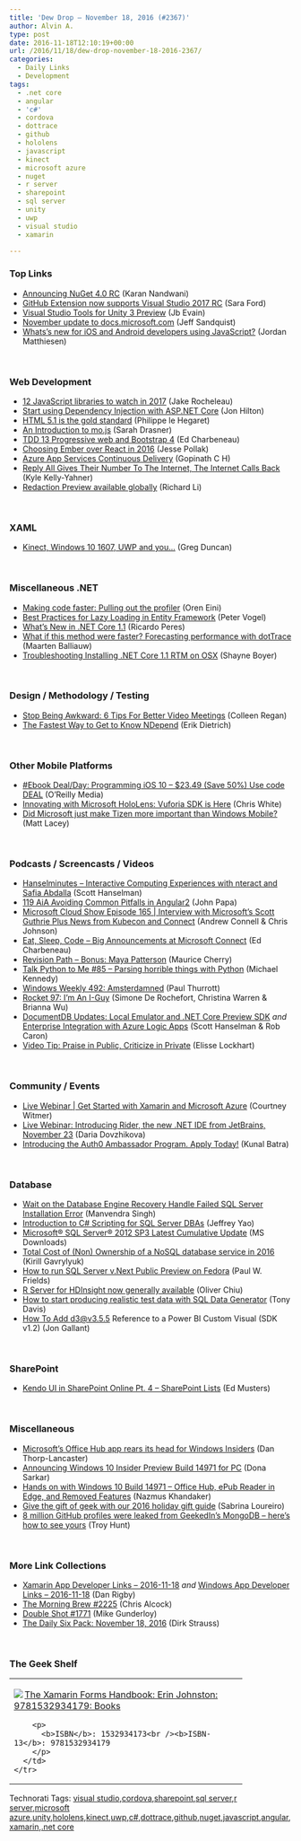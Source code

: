 ```yaml
---
title: 'Dew Drop – November 18, 2016 (#2367)'
author: Alvin A.
type: post
date: 2016-11-18T12:10:19+00:00
url: /2016/11/18/dew-drop-november-18-2016-2367/
categories:
  - Daily Links
  - Development
tags:
  - .net core
  - angular
  - 'c#'
  - cordova
  - dottrace
  - github
  - hololens
  - javascript
  - kinect
  - microsoft azure
  - nuget
  - r server
  - sharepoint
  - sql server
  - unity
  - uwp
  - visual studio
  - xamarin

---
```

### <a name="top"></a>Top Links

  * <a href="http://blog.nuget.org/20161121/introducing-nuget4.0.html" target="_blank">Announcing NuGet 4.0 RC</a> (Karan Nandwani)
  * <a href="https://github.com/blog/2285-github-extension-now-supports-visual-studio-2017-rc" target="_blank">GitHub Extension now supports Visual Studio 2017 RC</a> (Sara Ford)
  * <a href="https://blogs.msdn.microsoft.com/visualstudio/2016/11/17/visual-studio-tools-for-unity-3-preview/" target="_blank">Visual Studio Tools for Unity 3 Preview</a> (Jb Evain)
  * <a href="https://docs.microsoft.com/teamblog/docs-november-update/" target="_blank">November update to docs.microsoft.com</a> (Jeff Sandquist)
  * <a href="https://blogs.msdn.microsoft.com/visualstudio/2016/11/17/whatss-new-for-ios-and-android-developers-using-javascript/" target="_blank">Whats’s new for iOS and Android developers using JavaScript?</a> (Jordan Matthiesen)

&nbsp;

### <a name="web"></a>Web Development

  * <a href="http://www.webdesignerdepot.com/2016/11/12-javascript-libraries-to-watch-in-2017/" target="_blank">12 JavaScript libraries to watch in 2017</a> (Jake Rocheleau)
  * <a href="https://jonhilton.net/2016/11/17/start-using-dependency-injection-asp-net-core/" target="_blank">Start using Dependency Injection with ASP.NET Core</a> (Jon Hilton)
  * <a href="https://www.w3.org/blog/2016/11/html-5-1-is-the-gold-standard/?pk_campaign=feed&pk_kwd=html-5-1-is-the-gold-standard" target="_blank">HTML 5.1 is the gold standard</a> (Philippe le Hegaret)
  * <a href="https://css-tricks.com/introduction-mo-js/" target="_blank">An Introduction to mo.js</a> (Sarah Drasner)
  * <a href="http://developer.telerik.com/content-types/podcast/tdd-13-progressive-web-bootstrap-4/" target="_blank">TDD 13 Progressive web and Bootstrap 4</a> (Ed Charbeneau)
  * <a href="https://blog.instant2fa.com/choosing-ember-over-react-in-2016-41a2e7fd341#.3v5x8k1oe" target="_blank">Choosing Ember over React in 2016</a> (Jesse Pollak)
  * <a href="https://blogs.msdn.microsoft.com/visualstudioalm/2016/11/17/azure-app-services-continuous-delivery/" target="_blank">Azure App Services Continuous Delivery</a> (Gopinath C H)
  * <a href="https://twilioinc.wpengine.com/2016/11/reply-all-gives-their-number-to-the-internet-the-internet-calls-back.html" target="_blank">Reply All Gives Their Number To The Internet, The Internet Calls Back</a> (Kyle Kelly-Yahner)
  * <a href="https://azure.microsoft.com/blog/redaction-preview-available-globally/" target="_blank">Redaction Preview available globally</a> (Richard Li)

&nbsp;

### <a name="silverlight"></a>XAML

  * <a href="https://channel9.msdn.com/coding4fun/kinect/Kinect-Windows-10-1607-UWP-and-you?WT.mc_id=DX_MVP4025064" target="_blank">Kinect, Windows 10 1607, UWP and you&#8230;</a> (Greg Duncan)

&nbsp;

### <a name="dotnet"></a>Miscellaneous .NET

  * <a href="http://feedproxy.google.com/~r/AyendeRahien/~3/Yf1k1c-H2Tk/making-code-faster-pulling-out-the-profiler" target="_blank">Making code faster: Pulling out the profiler</a> (Oren Eini)
  * <a href="https://visualstudiomagazine.com/articles/2016/11/01/lazy-loading-in-entity-framework.aspx" target="_blank">Best Practices for Lazy Loading in Entity Framework</a> (Peter Vogel)
  * <a href="http://weblogs.asp.net:80/ricardoperes/what-s-new-in-net-core-1-1?WT.mc_id=DX_MVP4025064" target="_blank">What’s New in .NET Core 1.1</a> (Ricardo Peres)
  * <a href="https://blog.jetbrains.com/dotnet/2016/11/17/what-if-this-method-was-faster-forecasting-performance-with-dottrace/" target="_blank">What if this method were faster? Forecasting performance with dotTrace</a> (Maarten Balliauw)
  * <a href="http://feedproxy.google.com/~r/Tattoocoder/~3/eO2mF25L6hc/" target="_blank">Troubleshooting Installing .NET Core 1.1 RTM on OSX</a> (Shayne Boyer)

&nbsp;

### <a name="design"></a>Design / Methodology / Testing

  * <a href="http://blog.trello.com/6-tips-for-better-video-meetings" target="_blank">Stop Being Awkward: 6 Tips For Better Video Meetings</a> (Colleen Regan)
  * <a href="https://blog.ndepend.com/fastest-way-get-know-ndepend/" target="_blank">The Fastest Way to Get to Know NDepend</a> (Erik Dietrich)

&nbsp;

### <a name="mobile"></a>Other Mobile Platforms

  * <a href="http://feedproxy.google.com/~r/oreilly/news/~3/dHUIzznudBE/0636920055235.do" target="_blank">#Ebook Deal/Day: Programming iOS 10 &#8211; $23.49 (Save 50%) Use code DEAL</a> (O&#8217;Reilly Media)
  * <a href="http://blogs.windows.com/devices/2016/11/17/innovating-with-microsoft-hololens-vuforia-sdk-is-here/?WT.mc_id=DX_MVP4025064" target="_blank">Innovating with Microsoft HoloLens: Vuforia SDK is Here</a> (Chris White)
  * <a href="http://feedproxy.google.com/~r/MattLacey/~3/wrCeEXUWxJ8/did-microsoft-just-make-tizen-more.html" target="_blank">Did Microsoft just make Tizen more important than Windows Mobile?</a> (Matt Lacey)

&nbsp;

### <a name="podcasts"></a>Podcasts / Screencasts / Videos

  * <a href="http://www.hanselminutes.com/default.aspx?ShowID=18541" target="_blank">Hanselminutes &#8211; Interactive Computing Experiences with nteract and Safia Abdalla</a> (Scott Hanselman)
  * <a href="https://devchat.tv/adv-in-angular/119-aia-avoiding-common-pitfalls-in-angular2" target="_blank">119 AiA Avoiding Common Pitfalls in Angular2</a> (John Papa)
  * <a href="http://feeds.microsoftcloudshow.com/~r/microsoftcloudshowepisodes/~3/RpPrdN2YwkE/165-interview-with-microsoft-s-scott-guthrie-plus-news-from-kubecon-and-connect" target="_blank">Microsoft Cloud Show Episode 165 | Interview with Microsoft&#8217;s Scott Guthrie Plus News from Kubecon and Connect</a> (Andrew Connell & Chris Johnson)
  * <a href="http://developer.telerik.com/content-types/podcast/big-announcements-microsoft-connect/" target="_blank">Eat, Sleep, Code &#8211; Big Announcements at Microsoft Connect</a> (Ed Charbeneau)
  * <a href="http://revisionpath.simplecast.fm/episodes/52936-bonus-maya-patterson" target="_blank">Revision Path &#8211; Bonus: Maya Patterson</a> (Maurice Cherry)
  * <a href="https://talkpython.fm/episodes/show/85/parsing-horrible-things-with-python" target="_blank">Talk Python to Me #85 &#8211; Parsing horrible things with Python</a> (Michael Kennedy)
  * <a href="https://www.thurrott.com/podcasts/windows-weekly/85155/windows-weekly-492-amsterdamned" target="_blank">Windows Weekly 492: Amsterdamned</a> (Paul Thurrott)
  * <a href="http://relay.fm/rocket/97" target="_blank">Rocket 97: I&#8217;m An I-Guy</a> (Simone De Rochefort, Christina Warren & Brianna Wu)
  * <a href="https://channel9.msdn.com/Shows/Azure-Friday/DocumentDB-Updates-Local-Emulator-and-NET-Core-Preview-SDK?WT.mc_id=DX_MVP4025064" target="_blank">DocumentDB Updates: Local Emulator and .NET Core Preview SDK</a> _and_ <a href="https://channel9.msdn.com/Shows/Azure-Friday/Enterprise-Integration-with-Azure-Logic-Apps?WT.mc_id=DX_MVP4025064" target="_blank">Enterprise Integration with Azure Logic Apps</a> (Scott Hanselman & Rob Caron)
  * <a href="http://www.radicalcandor.com/blog/video-tip-public-praise-private-criticism/" target="_blank">Video Tip: Praise in Public, Criticize in Private</a> (Elisse Lockhart)

&nbsp;

### <a name="events"></a>Community / Events

  * <a href="https://blog.xamarin.com/live-webinar-get-started-with-xamarin-and-microsoft-azure/" target="_blank">Live Webinar | Get Started with Xamarin and Microsoft Azure</a> (Courtney Witmer)
  * <a href="https://blog.jetbrains.com/dotnet/2016/11/17/live-webinar-introducing-rider-the-new-net-ide-from-jetbrains-november-23/" target="_blank">Live Webinar: Introducing Rider, the new .NET IDE from JetBrains, November 23</a> (Daria Dovzhikova)
  * <a href="https://auth0.com/blog/announcing-auth0-ambassador-program/" target="_blank">Introducing the Auth0 Ambassador Program. Apply Today!</a> (Kunal Batra)

&nbsp;

### <a name="sql"></a>Database

  * <a href="http://feedproxy.google.com/~r/MSSQLTips-LatestSqlServerTips/~3/HaawONHBC08/tip.asp" target="_blank">Wait on the Database Engine Recovery Handle Failed SQL Server Installation Error</a> (Manvendra Singh)
  * <a href="http://feedproxy.google.com/~r/MSSQLTips-LatestSqlServerTips/~3/gJbvcbs4_Ys/tip.asp" target="_blank">Introduction to C# Scripting for SQL Server DBAs</a> (Jeffrey Yao)
  * <a href="http://www.microsoft.com/en-us/download/details.aspx?id=50733&WT.mc_id=DX_MVP4025064" target="_blank">Microsoft® SQL Server® 2012 SP3 Latest Cumulative Update</a> (MS Downloads)
  * <a href="https://azure.microsoft.com/blog/documentdb-total-cost-of-ownership-for-nosql-databases/" target="_blank">Total Cost of (Non) Ownership of a NoSQL database service in 2016</a> (Kirill Gavrylyuk)
  * <a href="https://fedoramagazine.org/run-sql-server-v-next-public-preview-fedora/" target="_blank">How to run SQL Server v.Next Public Preview on Fedora</a> (Paul W. Frields)
  * <a href="https://azure.microsoft.com/blog/r-server-for-hdinsight-now-generally-available/" target="_blank">R Server for HDInsight now generally available</a> (Oliver Chiu)
  * <a href="http://www.red-gate.com/blog/redgate-products/producing-realistic-test-data-with-sql-data-generator" target="_blank">How to start producing realistic test data with SQL Data Generator</a> (Tony Davis)
  * <a href="http://feedproxy.google.com/~r/jongallant/~3/v_6onrrTuoY/pbiviz-12-d3-35-reference.html" target="_blank">How To Add d3@v3.5.5 Reference to a Power BI Custom Visual (SDK v1.2)</a> (Jon Gallant)

&nbsp;

### <a name="sp"></a>SharePoint

  * <a href="http://developer.telerik.com/products/kendo-ui/kendo-ui-sharepoint-online-pt-4-sharepoint-lists/" target="_blank">Kendo UI in SharePoint Online Pt. 4 – SharePoint Lists</a> (Ed Musters)

&nbsp;

### <a name="misc"></a>Miscellaneous

  * <a href="http://feedproxy.google.com/~r/wmexperts/~3/s6-T-LzT1-g/microsofts-office-hub-app-rears-its-head-windows-insiders" target="_blank">Microsoft&#8217;s Office Hub app rears its head for Windows Insiders</a> (Dan Thorp-Lancaster)
  * <a href="http://blogs.windows.com/windowsexperience/2016/11/17/announcing-windows-10-insider-preview-build-14971-for-pc/?WT.mc_id=DX_MVP4025064" target="_blank">Announcing Windows 10 Insider Preview Build 14971 for PC</a> (Dona Sarkar)
  * <a href="https://mcakins.com/2016/11/18/hands-on-with-windows-10-build-14971-office-hub-epub-reader-in-edge-and-removed-features/" target="_blank">Hands on with Windows 10 Build 14971 – Office Hub, ePub Reader in Edge, and Removed Features</a> (Nazmus Khandaker)
  * <a href="https://enterprise.microsoft.com/en-us/blog/microsoft-in-business/give-the-gift-of-geek-with-our-2016-holiday-gift-guide/" target="_blank">Give the gift of geek with our 2016 holiday gift guide</a> (Sabrina Loureiro)
  * <a href="http://feedproxy.google.com/~r/TroyHunt/~3/dcpfHl09fiI/" target="_blank">8 million GitHub profiles were leaked from GeekedIn&#8217;s MongoDB &#8211; here&#8217;s how to see yours</a> (Troy Hunt)

&nbsp;

### <a name="links"></a>More Link Collections

  * <a href="http://allaboutxamarin.com/2016/11/xamarin-app-developer-links-2016-11-18/" target="_blank">Xamarin App Developer Links &#8211; 2016-11-18</a> _and_ <a href="http://windowsappdev.com/2016/11/windows-app-developer-links-2016-11-18/" target="_blank">Windows App Developer Links &#8211; 2016-11-18</a> (Dan Rigby)
  * <a href="http://feedproxy.google.com/~r/ReflectivePerspective/~3/iGWzmOmpzao/" target="_blank">The Morning Brew #2225</a> (Chris Alcock)
  * <a href="http://afreshcup.com/home/2016/11/17/double-shot-1771.html" target="_blank">Double Shot #1771</a> (Mike Gunderloy)
  * <a href="http://dirkstrauss.com/microsoft-biztalk-server-2016-launched/" target="_blank">The Daily Six Pack: November 18, 2016</a> (Dirk Strauss)

&nbsp;

### <a name="shelf"></a>The Geek Shelf

<div id="scid:7dc1bd33-94bd-46fd-a20b-0131235bcd47:a9a60572-a7ed-4996-8df7-2b3a3e133d4e" class="wlWriterEditableSmartContent" style="float: none; padding-bottom: 0px; padding-top: 0px; padding-left: 0px; margin: 0px; display: inline; padding-right: 0px">
  <table cellspacing="0" cellpadding="2" width="400" border="0" unselectable="on">
    <tr>
      <td valign="top" width="400">
        <p>
          <a title="The Xamarin Forms Handbook: Erin Johnston: 9781532934179: Books" href="http://www.amazon.com/exec/obidos/ASIN/1532934173/amavin-20"><img data-recalc-dims="1" decoding="async" src="https://i0.wp.com/images.amazon.com/images/P/1532934173.01.MZZZZZZZ.jpg?w=660" border="0" align="left" style="float:left" />The Xamarin Forms Handbook: Erin Johnston: 9781532934179: Books</a>
        </p>
        
        <p>
          <b>ISBN</b>: 1532934173<br /><b>ISBN-13</b>: 9781532934179
        </p>
      </td>
    </tr>
  </table>
</div>

<div id="scid:77ECF5F8-D252-44F5-B4EB-D463C5396A79:40164a2d-be6c-4a11-af40-f7c439b24e14" class="wlWriterEditableSmartContent" style="float: none; padding-bottom: 0px; padding-top: 0px; padding-left: 0px; margin: 0px; display: inline; padding-right: 0px">
  Technorati Tags: <a href="http://technorati.com/tags/visual+studio" rel="tag">visual studio</a>,<a href="http://technorati.com/tags/cordova" rel="tag">cordova</a>,<a href="http://technorati.com/tags/sharepoint" rel="tag">sharepoint</a>,<a href="http://technorati.com/tags/sql+server" rel="tag">sql server</a>,<a href="http://technorati.com/tags/r+server" rel="tag">r server</a>,<a href="http://technorati.com/tags/microsoft+azure" rel="tag">microsoft azure</a>,<a href="http://technorati.com/tags/unity" rel="tag">unity</a>,<a href="http://technorati.com/tags/hololens" rel="tag">hololens</a>,<a href="http://technorati.com/tags/kinect" rel="tag">kinect</a>,<a href="http://technorati.com/tags/uwp" rel="tag">uwp</a>,<a href="http://technorati.com/tags/c%23" rel="tag">c#</a>,<a href="http://technorati.com/tags/dottrace" rel="tag">dottrace</a>,<a href="http://technorati.com/tags/github" rel="tag">github</a>,<a href="http://technorati.com/tags/nuget" rel="tag">nuget</a>,<a href="http://technorati.com/tags/javascript" rel="tag">javascript</a>,<a href="http://technorati.com/tags/angular" rel="tag">angular</a>,<a href="http://technorati.com/tags/xamarin" rel="tag">xamarin</a>,<a href="http://technorati.com/tags/.net+core" rel="tag">.net core</a>
</div>